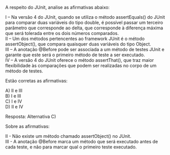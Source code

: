 A respeito do JUnit, analise as afirmativas abaixo:

I – Na versão 4 do JUnit, quando se utiliza o método assertEquals() do JUnit para comparar duas variáveis do tipo double, é possível passar um terceiro parâmetro que corresponde ao delta, que corresponde à diferença máxima que será tolerada entre os dois números comparados. </br>
II – Um dos métodos pertencentes ao framework JUnit é o método assertObject(), que compara quaisquer duas variáveis do tipo Object. </br>
III – A anotação @Before pode ser associada a um método de testes JUnit e garante que este será o primeiro método de teste a ser executado. </br>
IV – A versão 4 do JUnit oferece o método assertThat(), que traz maior flexibilidade às comparações que podem ser realizadas no corpo de um método de testes.

Estão corretas as afirmativas:

A) II e III </br>
B) I e III </br>
C) I e IV </br>
D) II e IV </br>

Resposta: Alternativa C)

Sobre as afirmativas:

II - Não existe um método chamado assertObject() no JUnit. </br>
III - A anotação @Before marca um método que será executado antes de cada teste, e não para marcar qual o primeiro teste executado.
